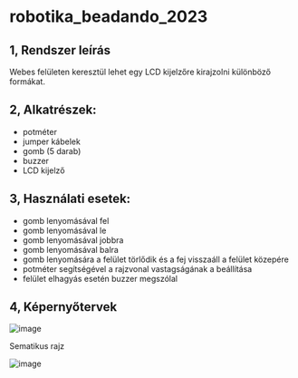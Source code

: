 # robotika_beadando_2023


## 1, Rendszer leírás

Webes felületen keresztül lehet egy LCD kijelzőre kirajzolni különböző formákat. 


## 2, Alkatrészek:

- potméter
- jumper kábelek
- gomb (5 darab)
- buzzer 
- LCD kijelző 


## 3, Használati esetek: 

- gomb lenyomásával fel
- gomb lenyomásával le
- gomb lenyomásával jobbra
- gomb lenyomásával balra
- gomb lenyomására a felület törlődik és a fej visszaáll a felület közepére
- potméter segítségével a rajzvonal vastagságának a beállítása
- felület elhagyás esetén buzzer megszólal

## 4, Képernyőtervek


![image](https://github.com/czafikm/robotika_beadando_2023/assets/114134902/ec70becd-38a9-4b21-bab3-123dec3cd259)



Sematikus rajz


![image](https://github.com/czafikm/robotika_beadando_2023/assets/114134902/b672b010-afbb-49ad-b4d3-3c2d61751196)

